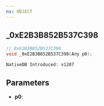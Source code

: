 ```yaml
---
ns: OBJECT
---
```

## _0xE2B3B852B537C398

```c
// 0xE2B3B852B537C398
void _0xE2B3B852B537C398(Any p0);
```

```
NativeDB Introduced: v1207
```

## Parameters
* **p0**:
